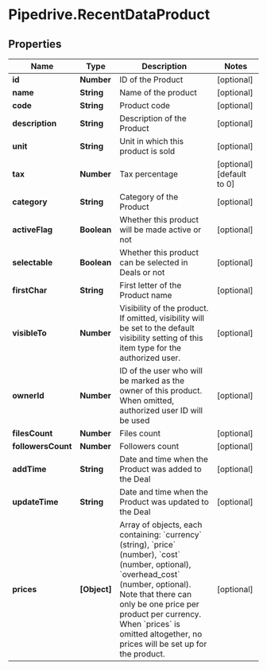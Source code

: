 # Pipedrive.RecentDataProduct

## Properties

Name | Type | Description | Notes
------------ | ------------- | ------------- | -------------
**id** | **Number** | ID of the Product | [optional] 
**name** | **String** | Name of the product | [optional] 
**code** | **String** | Product code | [optional] 
**description** | **String** | Description of the Product | [optional] 
**unit** | **String** | Unit in which this product is sold | [optional] 
**tax** | **Number** | Tax percentage | [optional] [default to 0]
**category** | **String** | Category of the Product | [optional] 
**activeFlag** | **Boolean** | Whether this product will be made active or not | [optional] 
**selectable** | **Boolean** | Whether this product can be selected in Deals or not | [optional] 
**firstChar** | **String** | First letter of the Product name | [optional] 
**visibleTo** | **Number** | Visibility of the product. If omitted, visibility will be set to the default visibility setting of this item type for the authorized user. | [optional] 
**ownerId** | **Number** | ID of the user who will be marked as the owner of this product. When omitted, authorized user ID will be used | [optional] 
**filesCount** | **Number** | Files count | [optional] 
**followersCount** | **Number** | Followers count | [optional] 
**addTime** | **String** | Date and time when the Product was added to the Deal | [optional] 
**updateTime** | **String** | Date and time when the Product was updated to the Deal | [optional] 
**prices** | **[Object]** | Array of objects, each containing: &#x60;currency&#x60; (string), &#x60;price&#x60; (number), &#x60;cost&#x60; (number, optional), &#x60;overhead_cost&#x60; (number, optional). Note that there can only be one price per product per currency. When &#x60;prices&#x60; is omitted altogether, no prices will be set up for the product. | [optional] 



